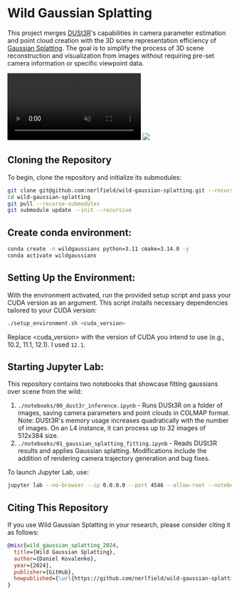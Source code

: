 # Wild Gaussian Splatting

This project merges [DUSt3R](https://github.com/nerlfield/dust3r)'s capabilities in camera parameter estimation and point cloud creation with the 3D scene representation efficiency of [Gaussian Splatting](https://github.com/nerlfield/gaussian-splatting). The goal is to simplify the process of 3D scene reconstruction and visualization from images without requiring pre-set camera information or specific viewpoint data.

<video loop="loop" autoplay="autoplay" muted>
  <source src="data/assets/results.mp4.mp4" type="video/mp4">
  Your browser does not support the video tag.
</video>

<img src="https://media.giphy.com/media/v1.Y2lkPTc5MGI3NjExMHVxYjRsZXd3dHlrZnljNnVvaWx5cDdyNjJmMjc0YmhpdmppcGp1cyZlcD12MV9pbnRlcm5hbF9naWZfYnlfaWQmY3Q9Zw/jBxJfbzw9NqUeASrOo/giphy-downsized-large.gif"/>


## Cloning the Repository

To begin, clone the repository and initialize its submodules:

```sh
git clone git@github.com:nerlfield/wild-gaussian-splatting.git --recursive
cd wild-gaussian-splatting
git pull --recurse-submodules
git submodule update --init --recursive
```

## Create conda environment:

```sh
conda create -n wildgaussians python=3.11 cmake=3.14.0 -y
conda activate wildgaussians
```

## Setting Up the Environment:

With the environment activated, run the provided setup script and pass your CUDA version as an argument. This script installs necessary dependencies tailored to your CUDA version:

```sh
./setup_environment.sh <cuda_version>
```

Replace <cuda_version> with the version of CUDA you intend to use (e.g., 10.2, 11.1, 12.1). I used `12.1`.

## Starting Jupyter Lab:

This repository contains two notebooks that showcase fitting gaussians over scene from the wild:
1. `./notebooks/00_dust3r_inference.ipynb` - Runs DUSt3R on a folder of images, saving camera parameters and point clouds in COLMAP format. Note: DUSt3R's memory usage increases quadratically with the number of images. On an L4 instance, it can process up to 32 images of 512x384 size.
1. `./notebooks/01_gaussian_splatting_fitting.ipynb` - Reads DUSt3R results and applies Gaussian splatting. Modifications include the addition of rendering camera trajectory generation and bug fixes.

To launch Jupyter Lab, use:

```sh
jupyter lab --no-browser --ip 0.0.0.0 --port 4546 --allow-root --notebook-dir=.
```

## Citing This Repository

If you use Wild Gaussian Splatting in your research, please consider citing it as follows:

```bibtex
@misc{wild_gaussian_splatting_2024,
  title={Wild Gaussian Splatting},
  author={Daniel Kovalenko},
  year={2024},
  publisher={GitHub},
  howpublished={\url{https://github.com/nerlfield/wild-gaussian-splatting}}
}
